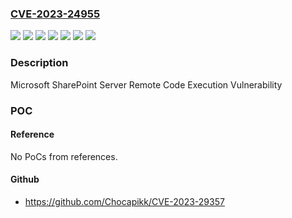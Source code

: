 ### [CVE-2023-24955](https://cve.mitre.org/cgi-bin/cvename.cgi?name=CVE-2023-24955)
![](https://img.shields.io/static/v1?label=Product&message=Microsoft%20SharePoint%20Enterprise%20Server%202016&color=blue)
![](https://img.shields.io/static/v1?label=Product&message=Microsoft%20SharePoint%20Server%202019&color=blue)
![](https://img.shields.io/static/v1?label=Product&message=Microsoft%20SharePoint%20Server%20Subscription%20Edition&color=blue)
![](https://img.shields.io/static/v1?label=Version&message=16.0.0%3C%2016.0.10398.20000%20&color=brighgreen)
![](https://img.shields.io/static/v1?label=Version&message=16.0.0%3C%2016.0.16130.20420%20&color=brighgreen)
![](https://img.shields.io/static/v1?label=Version&message=16.0.0%3C%2016.0.5395.1000%20&color=brighgreen)
![](https://img.shields.io/static/v1?label=Vulnerability&message=Remote%20Code%20Execution&color=brighgreen)

### Description

Microsoft SharePoint Server Remote Code Execution Vulnerability

### POC

#### Reference
No PoCs from references.

#### Github
- https://github.com/Chocapikk/CVE-2023-29357

